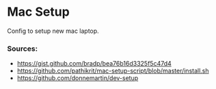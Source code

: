 # Mac Setup

Config to setup new mac laptop.

### Sources:
-  https://gist.github.com/bradp/bea76b16d3325f5c47d4
-  https://github.com/pathikrit/mac-setup-script/blob/master/install.sh
-  https://github.com/donnemartin/dev-setup


